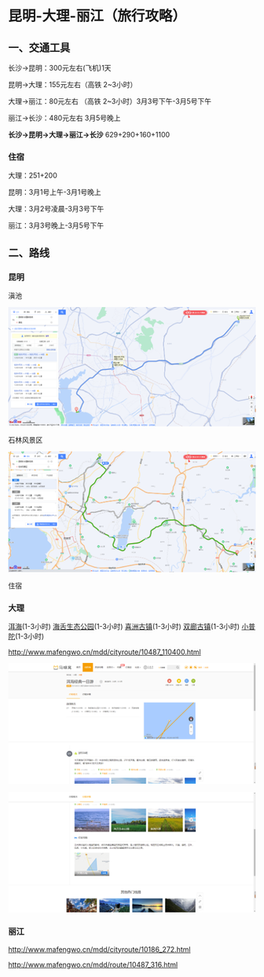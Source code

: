 # 昆明-大理-丽江（旅行攻略）

## 一、交通工具

长沙->昆明：300元左右(飞机)1天  

昆明->大理：155元左右（高铁 2~3小时）

大理->丽江：80元左右  （高铁 2~3小时）3月3号下午-3月5号下午

丽江->长沙：480元左右  3月5号晚上

**长沙->昆明->大理->丽江->长沙**  629+290+160+1100





### 住宿

大理：251+200





昆明：3月1号上午-3月1号晚上

大理：3月2号凌晨-3月3号下午

丽江：3月3号晚上-3月5号下午

## 二、路线

### 昆明

滇池

![、。【、](昆明-大理-丽江.assets/image-20220227204645259.png)

石林风景区

![image-20220227205723271](昆明-大理-丽江.assets/image-20220227205723271.png)

住宿

### 大理

[洱海](http://www.mafengwo.cn/poi/956.html)(1-3小时)  [海舌生态公园](http://www.mafengwo.cn/poi/8469388.html)(1-3小时)  [喜洲古镇](http://www.mafengwo.cn/poi/952.html)(1-3小时)  [双廊古镇](http://www.mafengwo.cn/poi/17386.html)(1-3小时)  [小普陀](http://www.mafengwo.cn/poi/47799.html)(1-3小时)  

http://www.mafengwo.cn/mdd/cityroute/10487_110400.html

![image-20220227213209696](昆明-大理-丽江.assets/image-20220227213209696.png)

![image-20220227213237969](昆明-大理-丽江.assets/image-20220227213237969.png)

### 丽江

http://www.mafengwo.cn/mdd/cityroute/10186_272.html









http://www.mafengwo.cn/mdd/route/10487_316.html